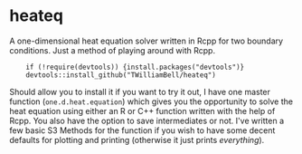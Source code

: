 # heateq

A one-dimensional heat equation solver written in Rcpp for two boundary conditions.  Just a method of playing around with Rcpp.
	
	    if (!require(devtools)) {install.packages("devtools")}
	    devtools::install_github("TWilliamBell/heateq")
	
Should allow you to install it if you want to try it out, I have one master function (`one.d.heat.equation`) which gives you the opportunity to solve the heat equation using either an R or C++ function written with the help of Rcpp.  You also have the option to save intermediates or not.  I've written a few basic S3 Methods for the function if you wish to have some decent defaults for plotting and printing (otherwise it just prints *everything*).
